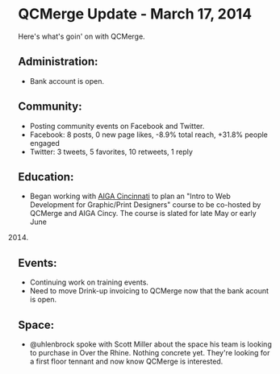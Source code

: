 QCMerge Update - March 17, 2014
===

Here's what's goin' on with QCMerge.

Administration:
---
* Bank account is open.

Community:
---
* Posting community events on Facebook and Twitter.
* Facebook: 8 posts, 0 new page likes, -8.9% total reach, +31.8% people engaged
* Twitter: 3 tweets, 5 favorites, 10 retweets, 1 reply

Education:
---
* Began working with [AIGA Cincinnati](https://cincinnati.aiga.org/) to plan an
"Intro to Web Development for Graphic/Print Designers" course to be co-hosted
by QCMerge and AIGA Cincy. The course is slated for late May or early June
2014.

Events:
---
* Continuing work on training events.
* Need to move Drink-up invoicing to QCMerge now that the bank acount is open.

Space:
---
* @uhlenbrock spoke with Scott Miller about the space his team is looking to
purchase in Over the Rhine. Nothing concrete yet. They're looking for a first
floor tennant and now know QCMerge is interested.
